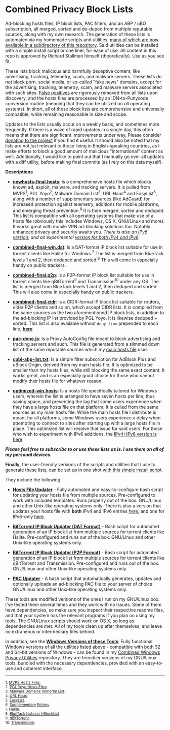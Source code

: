 # Combined Privacy Block Lists
Ad-blocking hosts files, IP block lists, PAC filters, and an ABP / uBO subscription, all merged, sorted and de-duped from multiple reputable sources, along with my own research. The generation of these lists is automated via my homemade scripts and utilities, [many of which are now available in a subdirectory of this repository](https://github.com/bongochong/CombinedPrivacyBlockLists/tree/master/BLT). Said utilities can be installed with a simple install script or one liner, for ease of use. All content in this repo is approved by Richard Stallman himself (theoretically). Use as you see fit.  

These lists block malicious and harmfully deceptive content, like advertising, tracking, telemetry, scam, and malware servers. These lists *do not* block porn, social media, or so-called "fake news" domains, except for the advertising, tracking, telemetry, scam, and malware servers associated with such sites. [False positives](https://github.com/bongochong/CombinedPrivacyBlockLists/blob/master/NoFormatting/WhitelistedDomains.txt) are rigorously removed from all lists upon discovery, and the hosts files are processed by an IDN-to-Punycode conversion routine (meaning that they can be utilized on *all* operating systems). In short, all of these block lists are comprehensive and universally compatible, while remaining reasonable in size and scope.  

Updates to the lists usually occur on a weekly basis, and sometimes more frequently. If there is a wave of rapid updates in a single day, this often means that there are significant improvements under way. Please consider [donating to the project](https://github.com/bongochong/CombinedPrivacyBlockLists/blob/master/DONATE.md) if you find it useful. It should also be noted that my lists are not *just* relevant to those living in English-speaking countries, as I make efforts to block a good amount of malicious "international" content as well. Additionally, I would like to point out that I manually go over all updates with a diff utility, before making final commits (as I rely on this data myself).  

**Descriptions**

- [**newhosts-final.hosts**](https://raw.githubusercontent.com/bongochong/CombinedPrivacyBlockLists/master/newhosts-final.hosts): Is a comprehensive hosts file which blocks known ad, exploit, malware, and tracking servers. It is pulled from MVPS<sup>1</sup>, PGL Yoyo<sup>2</sup>, Malware Domain List<sup>3</sup>, URL Haus<sup>4</sup> and EasyList<sup>5</sup>, along with a number of supplementary sources (like AdGuard) for increased protection against telemetry, additions for mobile platforms, and emerging threat prevention.<sup>6</sup> It is then merged, sorted and deduped. This list is compatible with all operating systems that make use of a hosts file (obviously this includes Windows, OS X, GNU/Linux and more). It works great with mobile VPN ad-blocking solutions too. Notably enhanced privacy and security awaits you. _There is also an [IPv6 version](https://raw.githubusercontent.com/bongochong/CombinedPrivacyBlockLists/master/newhosts-final-IPv6.hosts), and an experimental [version for both IPv4 and IPv6](https://raw.githubusercontent.com/bongochong/CombinedPrivacyBlockLists/master/newhosts-final-Dual.hosts)._

+ [**combined-final-win.dat**](https://raw.githubusercontent.com/bongochong/CombinedPrivacyBlockLists/master/combined-final-win.dat): Is a DAT-format IP block list suitable for use in torrent clients like Halite for Windows.<sup>7</sup> The list is merged from BlueTack levels 1 and 2, then deduped and sorted.<sup>8</sup> This will come in especially handy on public trackers.

* [**combined-final.p2p**](https://raw.githubusercontent.com/bongochong/CombinedPrivacyBlockLists/master/combined-final.p2p): Is a P2P-format IP block list suitable for use in torrent clients like qBitTorrent<sup>9</sup> and Transmission<sup>10</sup> under any OS. The list is merged from BlueTack levels 1 and 2, then deduped and sorted. This will also come in especially handy on public trackers.

* [**combined-final.cidr**](https://raw.githubusercontent.com/bongochong/CombinedPrivacyBlockLists/master/combined-final.cidr): Is a CIDR-format IP block list suitable for routers, older P2P clients and so on, which accept CIDR lists. It is compiled from the same sources as the two aforementioned IP block lists, in addition to the ad-blocking IP list provided by PGL Yoyo. It is likewise deduped + sorted. This list is also available without `deny from` prepended to each line, [**here**](https://raw.githubusercontent.com/bongochong/CombinedPrivacyBlockLists/master/NoFormatting/combined-flat.cidr).

+ [**pac-done.js**](https://raw.githubusercontent.com/bongochong/CombinedPrivacyBlockLists/master/pac-done.js): Is a Proxy AutoConfig file meant to block advertising and tracking servers and such. This file is generated from a slimmed down list of the same reputable sources which my [main hosts file](https://raw.githubusercontent.com/bongochong/CombinedPrivacyBlockLists/master/newhosts-final.hosts) uses.

* [**cpbl-abp-list.txt**](https://raw.githubusercontent.com/bongochong/CombinedPrivacyBlockLists/master/cpbl-abp-list.txt): Is a simple filter subscription for AdBlock Plus and uBlock Origin, derived from my main hosts file. It is optimized to be smaller than my hosts files, while still blocking the same exact content. It works great, and is an especially good choice for those who cannot modify their hosts file for whatever reason.

- [**optimized-win.hosts**](https://raw.githubusercontent.com/bongochong/CombinedPrivacyBlockLists/master/NoFormatting/optimized-win.hosts): Is a hosts file specifically tailored for Windows users, wherein the list is arranged to have seven hosts per line, thus saving space, and preventing the lag that some users experience when they have a large hosts file on that platform. It is culled from the same sources as my main hosts file. While the main hosts file I distribute is meant for all platforms, some Windows users experience a delay when attempting to connect to sites after starting up with a large hosts file in place. This optimized list will resolve that issue for said users. For those who wish to experiment with IPv6 additions, the [IPv4+IPv6 version is here](https://raw.githubusercontent.com/bongochong/CombinedPrivacyBlockLists/master/NoFormatting/optimized-win-Dual.hosts).  

***Please feel free to subscribe to or use these lists as is. I use them on all of my personal devices.***

**Finally**, the user-friendly versions of the scripts and utilities that I use to generate these lists, can be set up in one shot [with this simple install script](https://github.com/bongochong/CombinedPrivacyBlockLists/blob/master/BLT/cpbl-installer.sh).  

They include the following:  
+ [**Hosts File Updater**](https://github.com/bongochong/CombinedPrivacyBlockLists/blob/master/BLT/update-hosts.sh) - Fully automated and easy-to-configure bash script for updating your hosts file from multiple sources. Pre-configured to work with included templates. Runs properly out of the box. GNU/Linux and other Unix-like operating systems only. There is also a version that updates your hosts file with **both** IPv4 and IPv6 entries [here](https://github.com/bongochong/CombinedPrivacyBlockLists/blob/master/BLT/update-hosts-dual.sh), and one for IPv6-only [here](https://github.com/bongochong/CombinedPrivacyBlockLists/blob/master/BLT/update-hosts-six.sh).

* [**BitTorrent IP Block Updater (DAT Format)**](https://github.com/bongochong/CombinedPrivacyBlockLists/blob/master/BLT/update-btdat.sh) - Bash script for automated generation of an IP block list from multiple sources for torrent clients like Halite. Pre-configured and runs out of the box. GNU/Linux and other Unix-like operating systems only.

- [**BitTorrent IP Block Updater (P2P Format)**](https://github.com/bongochong/CombinedPrivacyBlockLists/blob/master/BLT/update-btp2p.sh) - Bash script for automated generation of an IP block list from multiple sources for torrent clients like qBitTorrent and Transmission. Pre-configured and runs out of the box. GNU/Linux and other Unix-like operating systems only.

+ [**PAC Updater**](https://github.com/bongochong/CombinedPrivacyBlockLists/blob/master/BLT/update-pac.sh) - A bash script that automatically generates, updates and optionally uploads an ad-blocking PAC file to your server of choice. GNU/Linux and other Unix-like operating systems only.  

These tools are modified versions of the ones I run on my GNU/Linux box. I've tested them several times and they work with no issues. Some of them have dependencies, so make sure you inspect their respective readme files, and that your system has the relevant programs if you plan on using my tools. The GNU/Linux scripts should work on OS X, so long as dependencies are met. All of my tools clean up after themselves, and leave no extraneous or intermediary files behind.  

In addition, see the [**Windows Versions of these Tools**](https://github.com/bongochong/CWP-Utilities): Fully functional Windows versions of all the utilities listed above - compatible with both 32 and 64-bit versions of Windows - can be found in my [Combined Windows Privacy Utilities](https://github.com/bongochong/CWP-Utilities) repository. They are friendlier versions of my GNU/Linux tools, bundled with the necessary dependencies, provided with an easy-to-use and coherent interface.  

---

<sup>1. [MVPS Hosts Files](http://winhelp2002.mvps.org/). </sup> <br>
<sup>2. [PGL Yoyo Hosts Files](http://pgl.yoyo.org/adservers/). </sup> <br>
<sup>3. [Malware Domains Immortal List](https://raw.githubusercontent.com/bongochong/CombinedPrivacyBlockLists/master/NoFormatting/MD-Immortal_Domains-Backup.txt). </sup> <br>
<sup>4. [URL Haus](https://gitlab.com/curben/urlhaus-filter/raw/master/urlhaus-filter-hosts-online.txt). </sup> <br>
<sup>5. [EasyList](https://github.com/bongochong/CombinedPrivacyBlockLists/blob/master/ABP2Hosts/easylist_desktop-hosts.txt). </sup> <br>
<sup>6. [Supplementary](https://github.com/bongochong/CombinedPrivacyBlockLists/tree/master/WindowsTelemetryBlockSupplements) [Entries](https://github.com/bongochong/CombinedPrivacyBlockLists/tree/master/ABP2Hosts). </sup> <br>
<sup>7. [Halite](https://www.fosshub.com/Halite.html). </sup> <br>
<sup>8. [BlueTack Lists on I-BlockList](https://www.iblocklist.com/lists). </sup> <br>
<sup>9. [qBitTorrent](https://www.qbittorrent.org/). </sup> <br>
<sup>10. [Transmission](https://transmissionbt.com/). </sup> <br>
